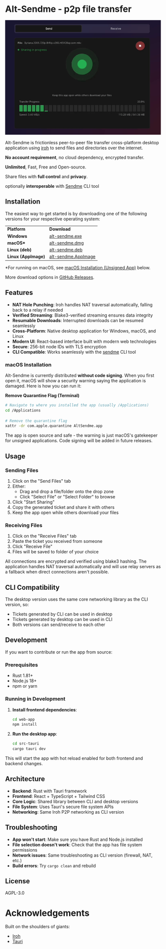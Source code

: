# Alt-Sendme -  p2p file transfer

![Alt-Sendme Demo](assets/animation.gif)

Alt-Sendme is frictionless peer-to-peer file transfer cross-platform desktop application using [iroh](https://crates.io/crates/iroh) to send files and
directories over the internet.

**No account requirement**, no cloud dependency, encrypted transfer.

**Unlimited**, Fast, Free and Open-source.

Share files with **full control** and **privacy**.

optionally **interoperable** with [Sendme](https://www.iroh.computer/sendme) CLI tool

## Installation

The easiest way to get started is by downloading one of the following versions for your respective operating system:

<table>
  <tr>
    <td><b>Platform</b></td>
    <td><b>Download</b></td>
  </tr>
  <tr>
    <td><b>Windows</b></td>
    <td><a href='https://github.com/tonyantony300/alt-sendme/releases/download/v0.1.1/AltSendme_0.1.1_x64-setup_windows.exe'>alt-sendme.exe</a></td>
  </tr>
  <tr>
    <td><b>macOS*</b></td>
    <td><a href='https://github.com/tonyantony300/alt-sendme/releases/download/v0.1.1/AltSendme_0.1.1_aarch64_darwin.dmg'>alt-sendme.dmg</a></td>
  </tr>
  <tr>
    <td><b>Linux (deb)</b></td>
    <td><a href='https://github.com/tonyantony300/alt-sendme/releases/download/v0.1.1/AltSendme_0.1.1_amd64_linux.deb'>alt-sendme.deb</a></td>
  </tr>
  <tr>
    <td><b>Linux (AppImage)</b></td>
    <td><a href='https://github.com/tonyantony300/alt-sendme/releases/download/v0.1.1/AltSendme_0.1.1_amd64_linux.AppImage'>alt-sendme.AppImage</a></td>
  </tr>
</table>


*For running on macOS, see [macOS Installation (Unsigned App)](#macos-installation) below.


More download options in [GitHub Releases](https://github.com/tonyantony300/alt-sendme/releases).



## Features

- **NAT Hole Punching**: Iroh handles NAT traversal automatically, falling back to a relay if needed
- **Verified Streaming**: Blake3-verified streaming ensures data integrity
- **Resumable Downloads**: Interrupted downloads can be resumed seamlessly
- **Cross-Platform**: Native desktop application for Windows, macOS, and Linux
- **Modern UI**: React-based interface built with modern web technologies
- **Secure**: 256-bit node IDs with TLS encryption
- **CLI Compatible**: Works seamlessly with the [sendme](https://www.iroh.computer/sendme) CLI tool 


### macOS Installation 

Alt-Sendme is currently distributed **without code signing**. When you first open it, macOS will show a security warning saying the application is damaged. Here is how you can run it:


**Remove Quarantine Flag (Terminal)**
```bash
# Navigate to where you installed the app (usually /Applications)
cd /Applications

# Remove the quarantine flag
xattr -dr com.apple.quarantine AltSendme.app
```

The app is open source and safe - the warning is just macOS's gatekeeper for unsigned applications. Code signing will be added in future releases.


## Usage

### Sending Files

1. Click on the "Send Files" tab
2. Either:
   - Drag and drop a file/folder onto the drop zone
   - Click "Select File" or "Select Folder" to browse
3. Click "Start Sharing"
4. Copy the generated ticket and share it with others
5. Keep the app open while others download your files

### Receiving Files

1. Click on the "Receive Files" tab
2. Paste the ticket you received from someone
3. Click "Receive File"
4. Files will be saved to folder of your choice

All connections are encrypted and verified using blake3 hashing. The application handles NAT traversal automatically and will use relay servers as a fallback when direct connections aren't possible.

## CLI Compatibility

The desktop version uses the same core networking library as the CLI version, so:
- Tickets generated by CLI can be used in desktop
- Tickets generated by desktop can be used in CLI
- Both versions can send/receive to each other


## Development

If you want to contribute or run the app from source:

### Prerequisites

- Rust 1.81+
- Node.js 18+
- npm or yarn

### Running in Development

1. **Install frontend dependencies**:
   ```bash
   cd web-app
   npm install
   ```

2. **Run the desktop app**:
   ```bash
   cd src-tauri
   cargo tauri dev
   ```

This will start the app with hot reload enabled for both frontend and backend changes.



## Architecture

- **Backend**: Rust with Tauri framework
- **Frontend**: React + TypeScript + Tailwind CSS
- **Core Logic**: Shared library between CLI and desktop versions
- **File System**: Uses Tauri's secure file system APIs
- **Networking**: Same Iroh P2P networking as CLI version

## Troubleshooting

- **App won't start**: Make sure you have Rust and Node.js installed
- **File selection doesn't work**: Check that the app has file system permissions
- **Network issues**: Same troubleshooting as CLI version (firewall, NAT, etc.)
- **Build errors**: Try `cargo clean` and rebuild

## License

AGPL-3.0



# Acknowledgements

Built on the shoulders of giants:

- [Iroh](https://www.iroh.computer)
- [Tauri](https://v2.tauri.app)
